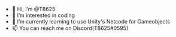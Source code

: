 - 👋 Hi, I’m @T8625
- 👀 I’m interested in coding
- 🌱 I’m currently learning to use Unity's Netcode for Gameobjects
- 📫 You can reach me on Discord(T8625#0595)

<!---
T8625/T8625 is a ✨ special ✨ repository because its `README.md` (this file) appears on your GitHub profile.
You can click the Preview link to take a look at your changes.
--->
